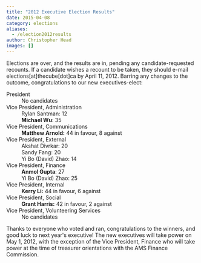 ```yaml
---
title: "2012 Executive Election Results"
date: 2015-04-08
category: elections
aliases:
  - /election2012results
author: Christopher Head
images: []
---
```


<div class="field field-name-body field-type-text-with-summary field-label-hidden"><div class="field-items"><div class="field-item even"><p>Elections are over, and the results are in, pending any candidate-requested recounts. If a candidate wishes a recount to be taken, they should e-mail elections[at]thecube[dot]ca by April 11, 2012. Barring any changes to the outcome, congratulations to our new executives-elect:</p>
<dl>
<dt>President</dt>
<dd>No candidates</dd>
<dt>Vice President, Administration</dt>
<dd>Rylan Santman: 12<br>
<b>Michael Wu</b>: 35</dd>
<dt>Vice President, Communications</dt>
<dd><b>Matthew Arnold:</b> 44 in favour, 8 against
</dd><dt>Vice President, External</dt>
<dd>Akshat Divrkar: 20<br>
Sandy Fang: 20<br>
Yi Bo (David) Zhao: 14</dd>
<dt>Vice President, Finance</dt>
<dd><b>Anmol Gupta</b>: 27<br>
Yi Bo (David) Zhao: 25</dd>
<dt>Vice President, Internal</dt>
<dd><b>Kerry Li:</b> 44 in favour, 6 against</dd>
<dt>Vice President, Social</dt>
<dd><b>Grant Harris:</b> 42 in favour, 2 against</dd>
<dt>Vice President, Volunteering Services</dt>
<dd>No candidates</dd>
</dl>
<p>Thanks to everyone who voted and ran, congratulations to the winners, and good luck to next year&apos;s executive! The new executives will take power on May 1, 2012, with the exception of the Vice President, Finance who will take power at the time of treasurer orientations with the AMS Finance Commission.</p>
</div></div></div>    <footer>
          </footer>
